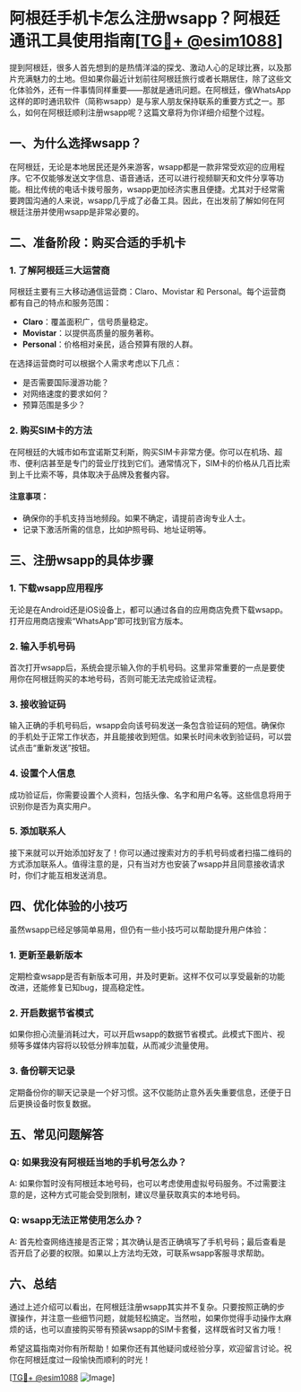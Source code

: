 # 阿根廷手机卡怎么注册wsapp？阿根廷通讯工具使用指南[[TG💪+ @esim1088](https://t.me/s/esim1088)]

提到阿根廷，很多人首先想到的是热情洋溢的探戈、激动人心的足球比赛，以及那片充满魅力的土地。但如果你最近计划前往阿根廷旅行或者长期居住，除了这些文化体验外，还有一件事情同样重要——那就是通讯问题。在阿根廷，像WhatsApp这样的即时通讯软件（简称wsapp）是与家人朋友保持联系的重要方式之一。那么，如何在阿根廷顺利注册wsapp呢？这篇文章将为你详细介绍整个过程。

## 一、为什么选择wsapp？

在阿根廷，无论是本地居民还是外来游客，wsapp都是一款非常受欢迎的应用程序。它不仅能够发送文字信息、语音通话，还可以进行视频聊天和文件分享等功能。相比传统的电话卡拨号服务，wsapp更加经济实惠且便捷。尤其对于经常需要跨国沟通的人来说，wsapp几乎成了必备工具。因此，在出发前了解如何在阿根廷注册并使用wsapp是非常必要的。

## 二、准备阶段：购买合适的手机卡

### 1. 了解阿根廷三大运营商
阿根廷主要有三大移动通信运营商：Claro、Movistar 和 Personal。每个运营商都有自己的特点和服务范围：
- **Claro**：覆盖面积广，信号质量稳定。
- **Movistar**：以提供高质量的服务著称。
- **Personal**：价格相对亲民，适合预算有限的人群。

在选择运营商时可以根据个人需求考虑以下几点：
- 是否需要国际漫游功能？
- 对网络速度的要求如何？
- 预算范围是多少？

### 2. 购买SIM卡的方法
在阿根廷的大城市如布宜诺斯艾利斯，购买SIM卡非常方便。你可以在机场、超市、便利店甚至是专门的营业厅找到它们。通常情况下，SIM卡的价格从几百比索到上千比索不等，具体取决于品牌及套餐内容。

#### 注意事项：
- 确保你的手机支持当地频段。如果不确定，请提前咨询专业人士。
- 记录下激活所需的信息，比如护照号码、地址证明等。

## 三、注册wsapp的具体步骤

### 1. 下载wsapp应用程序
无论是在Android还是iOS设备上，都可以通过各自的应用商店免费下载wsapp。打开应用商店搜索“WhatsApp”即可找到官方版本。

### 2. 输入手机号码
首次打开wsapp后，系统会提示输入你的手机号码。这里非常重要的一点是要使用你在阿根廷购买的本地号码，否则可能无法完成验证流程。

### 3. 接收验证码
输入正确的手机号码后，wsapp会向该号码发送一条包含验证码的短信。确保你的手机处于正常工作状态，并且能接收到短信。如果长时间未收到验证码，可以尝试点击“重新发送”按钮。

### 4. 设置个人信息
成功验证后，你需要设置个人资料，包括头像、名字和用户名等。这些信息将用于识别你是否为真实用户。

### 5. 添加联系人
接下来就可以开始添加好友了！你可以通过搜索对方的手机号码或者扫描二维码的方式添加联系人。值得注意的是，只有当对方也安装了wsapp并且同意接收请求时，你们才能互相发送消息。

## 四、优化体验的小技巧

虽然wsapp已经足够简单易用，但仍有一些小技巧可以帮助提升用户体验：

### 1. 更新至最新版本
定期检查wsapp是否有新版本可用，并及时更新。这样不仅可以享受最新的功能改进，还能修复已知bug，提高稳定性。

### 2. 开启数据节省模式
如果你担心流量消耗过大，可以开启wsapp的数据节省模式。此模式下图片、视频等多媒体内容将以较低分辨率加载，从而减少流量使用。

### 3. 备份聊天记录
定期备份你的聊天记录是一个好习惯。这不仅能防止意外丢失重要信息，还便于日后更换设备时恢复数据。

## 五、常见问题解答

### Q: 如果我没有阿根廷当地的手机号怎么办？
A: 如果你暂时没有阿根廷本地号码，也可以考虑使用虚拟号码服务。不过需要注意的是，这种方式可能会受到限制，建议尽量获取真实的本地号码。

### Q: wsapp无法正常使用怎么办？
A: 首先检查网络连接是否正常；其次确认是否正确填写了手机号码；最后查看是否开启了必要的权限。如果以上方法均无效，可联系wsapp客服寻求帮助。

## 六、总结

通过上述介绍可以看出，在阿根廷注册wsapp其实并不复杂。只要按照正确的步骤操作，并注意一些细节问题，就能轻松搞定。当然啦，如果你觉得手动操作太麻烦的话，也可以直接购买带有预装wsapp的SIM卡套餐，这样既省时又省力哦！

希望这篇指南对你有所帮助！如果你还有其他疑问或经验分享，欢迎留言讨论。祝你在阿根廷度过一段愉快而顺利的时光！

[[TG💪+ @esim1088](https://t.me/s/esim1088) ![Image](https://i.postimg.cc/4NQfJmqS/Snipaste-2025-05-13-00-14-12.png)]